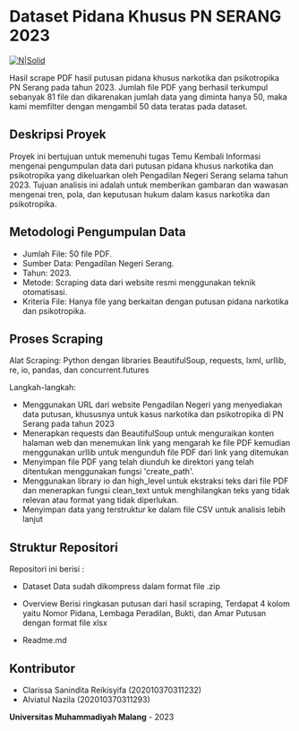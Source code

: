 # Dataset Pidana Khusus PN SERANG 2023

[![N|Solid](https://i.ibb.co/yV97wyP/logo.png)](https://nodesource.com/products/nsolid)

Hasil scrape PDF hasil putusan pidana khusus narkotika dan psikotropika PN Serang pada tahun 2023. Jumlah file PDF yang berhasil terkumpul sebanyak 81 file dan dikarenakan jumlah data yang diminta hanya 50, maka kami memfilter dengan mengambil 50 data teratas pada dataset.

## Deskripsi Proyek
Proyek ini bertujuan untuk memenuhi tugas Temu Kembali Informasi mengenai pengumpulan data dari putusan pidana khusus narkotika dan psikotropika yang dikeluarkan oleh Pengadilan Negeri Serang selama tahun 2023. Tujuan analisis ini adalah untuk memberikan gambaran dan wawasan mengenai tren, pola, dan keputusan hukum dalam kasus narkotika dan psikotropika.

## Metodologi Pengumpulan Data
- Jumlah File: 50 file PDF.
- Sumber Data: Pengadilan Negeri Serang.
- Tahun: 2023.
- Metode: Scraping data dari website resmi menggunakan teknik otomatisasi.
- Kriteria File: Hanya file yang berkaitan dengan putusan pidana narkotika dan psikotropika.

## Proses Scraping
Alat Scraping: Python dengan libraries BeautifulSoup, requests, lxml, urllib, re, io, pandas, dan concurrent.futures
>
Langkah-langkah:
- Menggunakan URL dari website Pengadilan Negeri yang menyediakan data putusan, khususnya untuk kasus narkotika dan psikotropika di PN Serang pada tahun 2023
- Menerapkan requests dan BeautifulSoup untuk menguraikan konten halaman web dan menemukan link yang mengarah ke file PDF kemudian menggunakan urllib untuk mengunduh file PDF dari link yang ditemukan
- Menyimpan file PDF yang telah diunduh ke direktori yang telah ditentukan menggunakan fungsi 'create_path'.
- Menggunakan library io dan high_level untuk ekstraksi teks dari file PDF dan menerapkan fungsi clean_text untuk menghilangkan teks yang tidak relevan atau format yang tidak diperlukan.
- Menyimpan data yang terstruktur ke dalam file CSV untuk analisis lebih lanjut

## Struktur Repositori
Repositori ini berisi :
- Dataset
  Data sudah dikompress dalam format file .zip
- Overview
Berisi ringkasan putusan dari hasil scraping, Terdapat 4 kolom yaitu Nomor Pidana, Lembaga Peradilan, Bukti, dan Amar Putusan dengan format file xlsx


- Readme.md

## Kontributor
- Clarissa Sanindita Reikisyifa (202010370311232)
- Alviatul Nazila (202010370311293)

**Universitas Muhammadiyah Malang** - 2023
